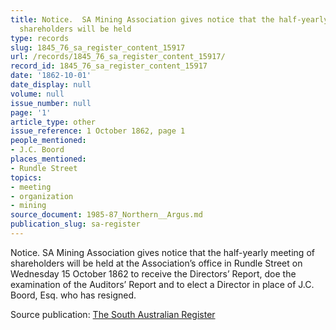 ```yaml
---
title: Notice.  SA Mining Association gives notice that the half-yearly meeting of
  shareholders will be held
type: records
slug: 1845_76_sa_register_content_15917
url: /records/1845_76_sa_register_content_15917/
record_id: 1845_76_sa_register_content_15917
date: '1862-10-01'
date_display: null
volume: null
issue_number: null
page: '1'
article_type: other
issue_reference: 1 October 1862, page 1
people_mentioned:
- J.C. Boord
places_mentioned:
- Rundle Street
topics:
- meeting
- organization
- mining
source_document: 1985-87_Northern__Argus.md
publication_slug: sa-register
---
```


Notice.  SA Mining Association gives notice that the half-yearly meeting of shareholders will be held at the Association’s office in Rundle Street on Wednesday 15 October 1862 to receive the Directors’ Report, doe the examination of the Auditors’ Report and to elect a Director in place of J.C. Boord, Esq. who has resigned.

Source publication: [The South Australian Register](/publications/sa-register/)
